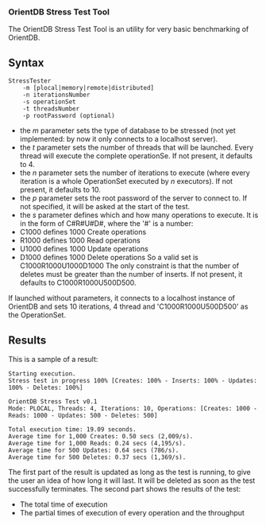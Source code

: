 ### OrientDB Stress Test Tool ###
The OrientDB Stress Test Tool is an utility for very basic benchmarking of OrientDB.

## Syntax
	StressTester
		-m [plocal|memory|remote|distributed]
		-n iterationsNumber
		-s operationSet
		-t threadsNumber
		-p rootPassword (optional)

* the _m_ parameter sets the type of database to be stressed (not yet implemented: by now it only connects to a localhost server).
* the _t_ parameter sets the number of threads that will be launched. Every thread will execute the complete operationSe. If not present, it defaults to 4.
* the _n_ parameter sets the number of iterations to execute (where every iteration is a whole OperationSet executed by _n_ executors). If not present, it defaults to 10.
* the _p_ parameter sets the root password of the server to connect to. If not specified, it will be asked at the start of the test.
* the _s_ parameter defines which and how many operations to execute. It is in the form of C#R#U#D#, where the '#' is a number:
 * C1000 defines 1000 Create operations
 * R1000 defines 1000 Read operations
 * U1000 defines 1000 Update operations
 * D1000 defines 1000 Delete operations
So a valid set is C1000R1000U1000D1000
The only constraint is that the number of deletes must be greater than the number of inserts.
If not present, it defaults to C1000R1000U500D500.

If launched without parameters, it connects to a localhost instance of OrientDB and sets 10 iterations, 4 thread and 'C1000R1000U500D500' as the OperationSet.

## Results
This is a sample of a result:

	Starting execution.
	Stress test in progress 100% [Creates: 100% - Inserts: 100% - Updates: 100% - Deletes: 100%]

    OrientDB Stress Test v0.1
    Mode: PLOCAL, Threads: 4, Iterations: 10, Operations: [Creates: 1000 - Reads: 1000 - Updates: 500 - Deletes: 500]

    Total execution time: 19.09 seconds.
    Average time for 1,000 Creates: 0.50 secs (2,009/s).
    Average time for 1,000 Reads: 0.24 secs (4,195/s).
    Average time for 500 Updates: 0.64 secs (786/s).
    Average time for 500 Deletes: 0.37 secs (1,369/s).

The first part of the result is updated as long as the test is running, to give the user an idea of how long it will last. It will be deleted as soon as the test successfully terminates.
The second part shows the results of the test:
* The total time of execution
* The partial times of execution of every operation and the throughput
